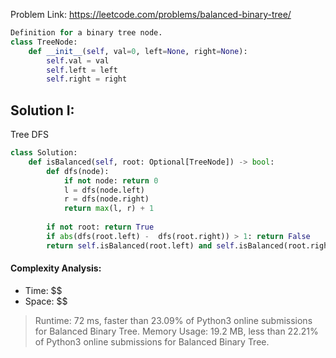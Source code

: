Problem Link: https://leetcode.com/problems/balanced-binary-tree/

```python
Definition for a binary tree node.
class TreeNode:
    def __init__(self, val=0, left=None, right=None):
        self.val = val
        self.left = left
        self.right = right
```

## Solution I:
Tree DFS

```python
class Solution:
    def isBalanced(self, root: Optional[TreeNode]) -> bool:
        def dfs(node):
            if not node: return 0
            l = dfs(node.left)
            r = dfs(node.right)
            return max(l, r) + 1
        
        if not root: return True
        if abs(dfs(root.left) -  dfs(root.right)) > 1: return False
        return self.isBalanced(root.left) and self.isBalanced(root.right)
```

#### Complexity Analysis:
- Time: $$
- Space: $$

> Runtime: 72 ms, faster than 23.09% of Python3 online submissions for Balanced Binary Tree.
> Memory Usage: 19.2 MB, less than 22.21% of Python3 online submissions for Balanced Binary Tree.